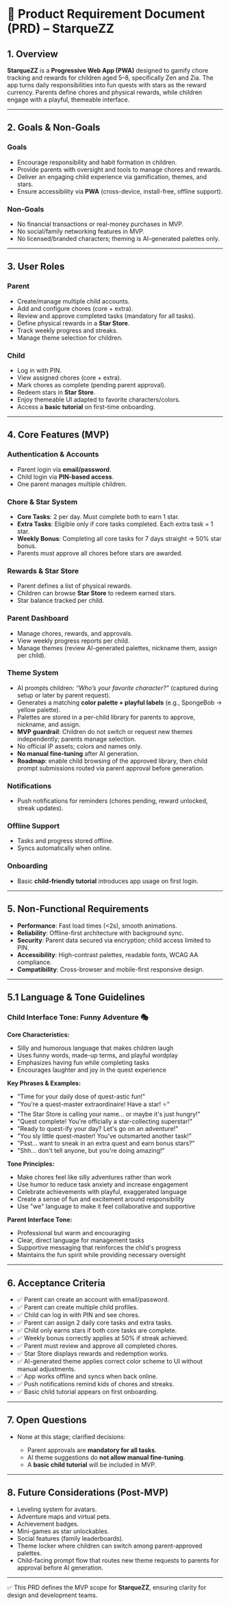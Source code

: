 # 📑 Product Requirement Document (PRD) – StarqueZZ

## 1. Overview

**StarqueZZ** is a **Progressive Web App (PWA)** designed to gamify chore tracking and rewards for children aged 5–8, specifically Zen and Zia. The app turns daily responsibilities into fun quests with stars as the reward currency. Parents define chores and physical rewards, while children engage with a playful, themeable interface.

---

## 2. Goals & Non-Goals

### Goals

* Encourage responsibility and habit formation in children.
* Provide parents with oversight and tools to manage chores and rewards.
* Deliver an engaging child experience via gamification, themes, and stars.
* Ensure accessibility via **PWA** (cross-device, install-free, offline support).

### Non-Goals

* No financial transactions or real-money purchases in MVP.
* No social/family networking features in MVP.
* No licensed/branded characters; theming is AI-generated palettes only.

---

## 3. User Roles

### Parent

* Create/manage multiple child accounts.
* Add and configure chores (core + extra).
* Review and approve completed tasks (mandatory for all tasks).
* Define physical rewards in a **Star Store**.
* Track weekly progress and streaks.
* Manage theme selection for children.

### Child

* Log in with PIN.
* View assigned chores (core + extra).
* Mark chores as complete (pending parent approval).
* Redeem stars in **Star Store**.
* Enjoy themeable UI adapted to favorite characters/colors.
* Access a **basic tutorial** on first-time onboarding.

---

## 4. Core Features (MVP)

### Authentication & Accounts

* Parent login via **email/password**.
* Child login via **PIN-based access**.
* One parent manages multiple children.

### Chore & Star System

* **Core Tasks**: 2 per day. Must complete both to earn 1 star.
* **Extra Tasks**: Eligible only if core tasks completed. Each extra task = 1 star.
* **Weekly Bonus**: Completing all core tasks for 7 days straight → 50% star bonus.
* Parents must approve all chores before stars are awarded.

### Rewards & Star Store

* Parent defines a list of physical rewards.
* Children can browse **Star Store** to redeem earned stars.
* Star balance tracked per child.

### Parent Dashboard

* Manage chores, rewards, and approvals.
* View weekly progress reports per child.
* Manage themes (review AI-generated palettes, nickname them, assign per child).

### Theme System

* AI prompts children: *“Who’s your favorite character?”* (captured during setup or later by parent request).
* Generates a matching **color palette + playful labels** (e.g., SpongeBob → yellow palette).
* Palettes are stored in a per-child library for parents to approve, nickname, and assign.
* **MVP guardrail**: Children do not switch or request new themes independently; parents manage selection.
* No official IP assets; colors and names only.
* **No manual fine-tuning** after AI generation.
* **Roadmap**: enable child browsing of the approved library, then child prompt submissions routed via parent approval before generation.

### Notifications

* Push notifications for reminders (chores pending, reward unlocked, streak updates).

### Offline Support

* Tasks and progress stored offline.
* Syncs automatically when online.

### Onboarding

* Basic **child-friendly tutorial** introduces app usage on first login.

---

## 5. Non-Functional Requirements

* **Performance**: Fast load times (<2s), smooth animations.
* **Reliability**: Offline-first architecture with background sync.
* **Security**: Parent data secured via encryption; child access limited to PIN.
* **Accessibility**: High-contrast palettes, readable fonts, WCAG AA compliance.
* **Compatibility**: Cross-browser and mobile-first responsive design.

---

## 5.1 Language & Tone Guidelines

### Child Interface Tone: Funny Adventure 🎭

**Core Characteristics:**
- Silly and humorous language that makes children laugh
- Uses funny words, made-up terms, and playful wordplay
- Emphasizes having fun while completing tasks
- Encourages laughter and joy in the quest experience

**Key Phrases & Examples:**
- "Time for your daily dose of quest-astic fun!"
- "You're a quest-master extraordinaire! Have a star! ⭐"
- "The Star Store is calling your name... or maybe it's just hungry!"
- "Quest complete! You're officially a star-collecting superstar!"
- "Ready to quest-ify your day? Let's go on an adventure!"
- "You sly little quest-master! You've outsmarted another task!"
- "Psst... want to sneak in an extra quest and earn bonus stars?"
- "Shh... don't tell anyone, but you're doing amazing!"

**Tone Principles:**
- Make chores feel like silly adventures rather than work
- Use humor to reduce task anxiety and increase engagement
- Celebrate achievements with playful, exaggerated language
- Create a sense of fun and excitement around responsibility
- Use "we" language to make it feel collaborative and supportive

**Parent Interface Tone:**
- Professional but warm and encouraging
- Clear, direct language for management tasks
- Supportive messaging that reinforces the child's progress
- Maintains the fun spirit while providing necessary oversight

---

## 6. Acceptance Criteria

* ✅ Parent can create an account with email/password.
* ✅ Parent can create multiple child profiles.
* ✅ Child can log in with PIN and see chores.
* ✅ Parent can assign 2 daily core tasks and extra tasks.
* ✅ Child only earns stars if both core tasks are complete.
* ✅ Weekly bonus correctly applies at 50% if streak achieved.
* ✅ Parent must review and approve all completed chores.
* ✅ Star Store displays rewards and redemption works.
* ✅ AI-generated theme applies correct color scheme to UI without manual adjustments.
* ✅ App works offline and syncs when back online.
* ✅ Push notifications remind kids of chores and streaks.
* ✅ Basic child tutorial appears on first onboarding.

---

## 7. Open Questions

* None at this stage; clarified decisions:

  * Parent approvals are **mandatory for all tasks**.
  * AI theme suggestions do **not allow manual fine-tuning**.
  * A **basic child tutorial** will be included in MVP.

---

## 8. Future Considerations (Post-MVP)

* Leveling system for avatars.
* Adventure maps and virtual pets.
* Achievement badges.
* Mini-games as star unlockables.
* Social features (family leaderboards).
* Theme locker where children can switch among parent-approved palettes.
* Child-facing prompt flow that routes new theme requests to parents for approval before AI generation.

---

✅ This PRD defines the MVP scope for **StarqueZZ**, ensuring clarity for design and development teams.
